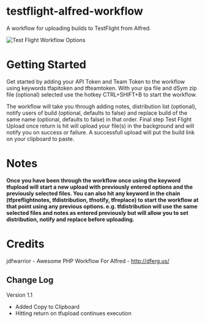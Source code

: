 testflight-alfred-workflow
==========================

A workflow for uploading builds to TestFlight from Alfred.

![Test Flight Workflow Options](http://fallenclient.github.io/testflight-alfred-workflow/images/all-options.jpg "Options")

Getting Started
===============
Get started by adding your API Token and Team Token to the workflow using keywords tfapitoken and tfteamtoken. With your ipa file and dSym zip file (optional) selected use the hotkey CTRL+SHIFT+B to start the workflow.

The workflow will take you through adding notes, distribution list (optional), notify users of build (optional, defaults to false) and replace build of the same name (optional, defaults to false) in that order. Final step Test Flight Upload once return is hit will upload your file(s) in the background and will notify you on success or failure. A successfull upload will put the build link on your clipboard to paste.

Notes
=====
**Once you have been through the workflow once using the keyword tfupload will start a new upload with previously entered options and the previously selected files. You can also hit any keyword in the chain (tfpreflightnotes, tfdistribution, tfnotify, tfreplace) to start the workflow at that point using any previous options. e.g. tfdistribution will use the same selected files and notes as entered previously but will allow you to set distribution, notify and replace before uploading.**

Credits
=======
jdfwarrior - Awesome PHP Workflow For Alfred - http://dferg.us/

Change Log
----------
Version 1.1
* Added Copy to Clipboard
* Hitting return on tfupload continues execution

